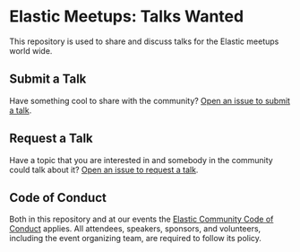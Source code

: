 # Elastic Meetups: Talks Wanted

This repository is used to share and discuss talks for the Elastic meetups world wide.


## Submit a Talk

Have something cool to share with the community? [Open an issue to submit a talk](/issues/new).


## Request a Talk

Have a topic that you are interested in and somebody in the community could talk about it? [Open an issue to request a talk](/issues/new?template=REQUEST.md).


## Code of Conduct

Both in this repository and at our events the [Elastic Community Code of Conduct](https://www.elastic.co/community/codeofconduct) applies. All attendees, speakers, sponsors, and volunteers, including the event organizing team, are required to follow its policy.
